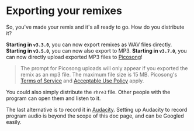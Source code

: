 # Exporting your remixes

So, you've made your remix and it's all ready to go. How do you distribute it?

**Starting in `v3.3.0`**, you can now export remixes as WAV files directly.<br>
**Starting in `v3.5.0`**, you can now also export to MP3.
**Starting in `v3.7.0`**, you can now directly upload exported MP3 files to [Picosong](https://picosong.com)!

>The prompt for Picosong uploads will only appear if you exported
the remix as an mp3 file. The maximum file size is 15 MB. Picosong's
[Terms of Service](https://picosong.com/tos)
and [Acceptable Use Policy](https://picosong.com/aup) apply.

You could also simply distribute the `rhre3` file.
Other people with the program can open them and listen to it.

The last alternative is to record it in [Audacity](http://www.audacityteam.org/).
Setting up Audacity to record program audio is beyond the scope of this doc page,
and can be Googled easily.
